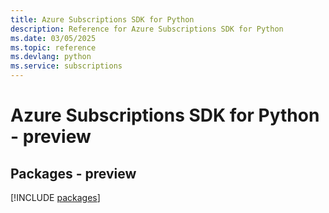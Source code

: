 ```yaml
---
title: Azure Subscriptions SDK for Python
description: Reference for Azure Subscriptions SDK for Python
ms.date: 03/05/2025
ms.topic: reference
ms.devlang: python
ms.service: subscriptions
---
```

# Azure Subscriptions SDK for Python - preview
## Packages - preview
[!INCLUDE [packages](subscriptions-index.md)]